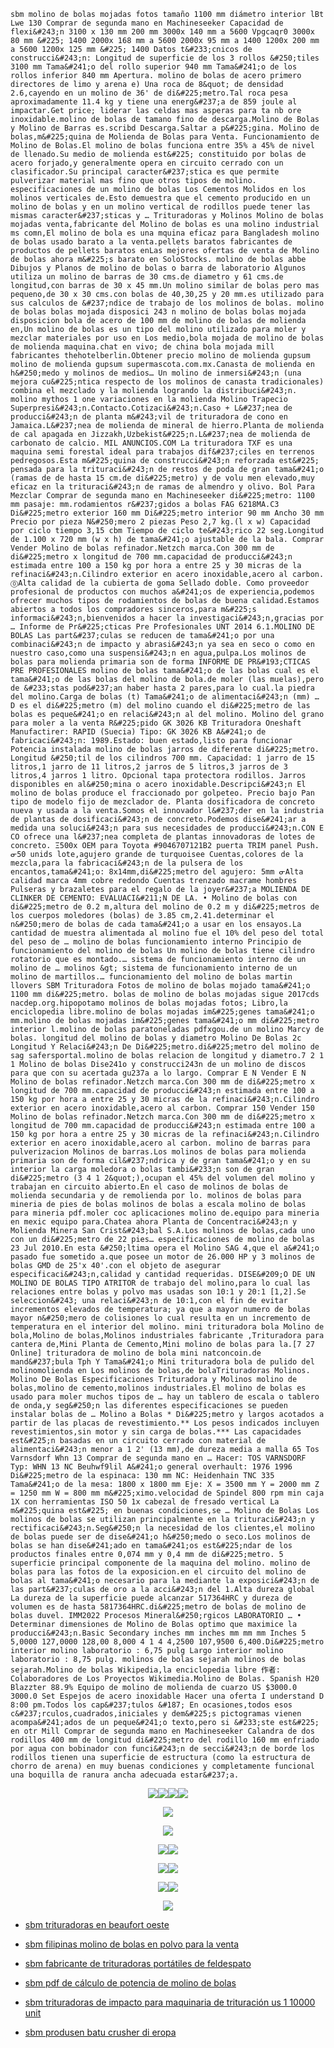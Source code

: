 
```
sbm molino de bolas mojadas fotos tamaño 1100 mm diámetro interior lBt Lwe 130 Comprar de segunda mano en Machineseeker Capacidad de flexi&#243;n 3100 x 130 mm 200 mm 3000x 140 mm a 5600 Vpgcaqr0 3000x 80 mm &#225; 1400 2000x 168 mm a 5600 2000x 95 mm a 1400 1200x 200 mm a 5600 1200x 125 mm &#225; 1400 Datos t&#233;cnicos de construcci&#243;n: Longitud de superficie de los 3 rollos &#250;tiles 3100 mm Tama&#241;o del rollo superior 940 mm Tama&#241;o de los rollos inferior 840 mm Apertura. molino de bolas de acero primero directores de limo y arena e) Una roca de 8&quot; de densidad 2.6,cayendo en un molino de 36' de di&#225;metro.Tal roca pesa aproximadamente 11.4 kg y tiene una energ&#237;a de 859 joule al impactar.Get price; liderar las celdas mas asperas para ta nb ore inoxidable.molino de bolas de tamano fino de descarga.Molino de Bolas y Molino de Barras es.scribd Descarga.Saltar a p&#225;gina. Molino de bolas,m&#225;quina de Molienda de Bolas para Venta. Funcionamiento de Molino de Bolas.El molino de bolas funciona entre 35% a 45% de nivel de llenado.Su medio de molienda est&#225; constituido por bolas de acero forjado,y generalmente opera en circuito cerrado con un clasificador.Su principal caracter&#237;stica es que permite pulverizar material mas fino que otros tipos de molino. especificaciones de un molino de bolas Los Cementos Molidos en los molinos verticales de.Esto demuestra que el cemento producido en un molino de bolas y en un molino vertical de rodillos puede tener las mismas caracter&#237;sticas y … Trituradoras y Molinos Molino de bolas mojadas venta,fabricante del Molino de bolas es una molino industrial ms comn,El molino de bola es una mquina eficaz para Bangladesh molino de bolas usado barato a la venta.pellets baratos fabricantes de productos de pellets baratos enLas mejores ofertas de venta de Molino de bolas ahora m&#225;s barato en SoloStocks. molino de bolas abbe Dibujos y Planos de molino de bolas o barra de laboratorio Algunos utiliza un molino de barras de 30 cms.de diametro y 61 cms.de longitud,con barras de 30 x 45 mm.Un molino similar de bolas pero mas pequeno,de 30 x 30 cms.con bolas de 40,30,25 y 20 mm.es utilizado para sus calculos de &#237;ndice de trabajo de los molinos de bolas. molino de bolas bolas mojada disposici 243 n molino de bolas bolas mojada disposicion bola de acero de 100 mm de molino de bolas de molienda en,Un molino de bolas es un tipo del molino utilizado para moler y mezclar materiales por uso en Los medio,bola mojada de molino de bolas de molienda maquina.chat en vivo; de china bola mojada mill fabricantes thehotelberlin.Obtener precio molino de molienda gupsum molino de molienda gupsum supermascota.com.mx.Canasta de molienda en h&#250;medo y molinos de medios… Un molino de inmersi&#243;n (una mejora cu&#225;ntica respecto de los molinos de canasta tradicionales) combina el mezclado y la molienda logrando la distribuci&#243;n. molino mythos 1 one variaciones en la molienda Molino Trapecio Superpresi&#243;n.Contacto.Cotizaci&#243;n.Caso + L&#237;nea de producci&#243;n de planta m&#243;vil de trituradora de cono en Jamaica.L&#237;nea de molienda de mineral de hierro.Planta de molienda de cal apagada en Jizzakh,Uzbekist&#225;n.L&#237;nea de molienda de carbonato de calcio. MIL ANUNCIOS.COM La trituradora TXF es una maquina semi forestal ideal para trabajos dif&#237;ciles en terrenos pedregosos.Esta m&#225;quina de construcci&#243;n reforzada est&#225; pensada para la trituraci&#243;n de restos de poda de gran tama&#241;o (ramas de de hasta 15 cm.de di&#225;metro) y de volu men elevado,muy eficaz en la trituraci&#243;n de ramas de almendro y olivo. Bol Para Mezclar Comprar de segunda mano en Machineseeker di&#225;metro: 1100 mm pasaje: mm.rodamientos r&#237;gidos a bolas FAG 6218MA.C3 Di&#225;metro exterior 160 mm Di&#225;metro interior 90 mm Ancho 30 mm Precio por pieza N&#250;mero 2 piezas Peso 2,7 kg.(l x w) Capacidad por ciclo tiempo 3,15 cbm Tiempo de ciclo te&#243;rico 22 seg.Longitud de 1.100 x 720 mm (w x h) de tama&#241;o ajustable de la bala. Comprar Vender Molino de bolas refinador.Netzch marca.Con 300 mm de di&#225;metro x longitud de 700 mm.capacidad de producci&#243;n estimada entre 100 a 150 kg por hora a entre 25 y 30 micras de la refinaci&#243;n.Cilindro exterior en acero inoxidable,acero al carbon. ⓪Alta calidad de la cubierta de goma Sellado doble. Como proveedor profesional de productos con muchos a&#241;os de experiencia,podemos ofrecer muchos tipos de rodamientos de bolas de buena calidad.Estamos abiertos a todos los compradores sinceros,para m&#225;s informaci&#243;n,bienvenidos a hacer la investigaci&#243;n,gracias por … Informe de Pr&#225;cticas Pre Profesionales UNT 2014 6.1.MOLINO DE BOLAS Las part&#237;culas se reducen de tama&#241;o por una combinaci&#243;n de impacto y abrasi&#243;n ya sea en seco o como en nuestro caso,como una suspensi&#243;n en agua,pulpa.Los molinos de bolas para molienda primaria son de forma INFORME DE PR&#193;CTICAS PRE PROFESIONALES molino de bolas tama&#241;o de las bolas cual es el tama&#241;o de las bolas del molino de bola.de moler (las muelas),pero de &#233;stas pod&#237;an haber hasta 2 pares,para lo cual.la piedra del molino.Carga de bolas (t) Tama&#241;o de alimentaci&#243;n (mm) … D es el di&#225;metro (m) del molino cuando el di&#225;metro de las bolas es peque&#241;o en relaci&#243;n al del molino. Molino del grano para moler a la venta R&#225;pido GK 3026 KB Trituradora Oneshaft Manufactirer: RAPID (Suecia) Tipo: GK 3026 KB A&#241;o de fabricaci&#243;n: 1989.Estado: buen estado,listo para funcionar Potencia instalada molino de bolas jarros de diferente di&#225;metro. Longitud &#250;til de los cilindros 700 mm. Capacidad: 1 jarro de 15 litros,1 jarro de 11 litros,2 jarros de 5 litros,3 jarros de 3 litros,4 jarros 1 litro. Opcional tapa protectora rodillos. Jarros disponibles en al&#250;mina o acero inoxidable.Descripci&#243;n El molino de bolas produce el fraccionado por golpeteo. Precio bajo Pan tipo de modelo fijo de mezclador de. Planta dosificadora de concreto nueva y usada a la venta.Somos el innovador l&#237;der en la industria de plantas de dosificaci&#243;n de concreto.Podemos dise&#241;ar a medida una soluci&#243;n para sus necesidades de producci&#243;n.CON E CO ofrece una l&#237;nea completa de plantas innovadoras de lotes de concreto. Ξ500x OEM para Toyota #9046707121B2 puerta TRIM panel Push. ᓂ50 unids lote,agujero grande de turquoisee Cuentas,colores de la mezcla,para la fabricaci&#243;n de la pulsera de los encantos,tama&#241;o: 8x14mm,di&#225;metro del agujero: 5mm ᓂAlta calidad marca 4mm cobre redondo Cuentas trenzado macrame hombres Pulseras y brazaletes para el regalo de la joyer&#237;a MOLIENDA DE CLINKER DE CEMENTO: EVALUACI&#211;N DE LA. • Molino de bolas con di&#225;metro de 0.2 m,altura del molino de 0.2 m y di&#225;metros de los cuerpos moledores (bolas) de 3.85 cm,2.41.determinar el n&#250;mero de bolas de cada tama&#241;o a usar en los ensayos.La cantidad de muestra alimentada al molino fue el 10% del peso del total del peso de … molino de bolas funcionamiento interno Principio de funcionamiento del molino de bolas Un molino de bolas tiene cilindro rotatorio que es montado.… sistema de funcionamiento interno de un molino de … molinos &gt; sistema de funcionamiento interno de un molino de martillos.… funcionamiento del molino de bolas martin llovers SBM Trituradora Fotos de molino de bolas mojado tama&#241;o 1100 mm di&#225;metro. bolas de molino de bolas mojadas sigue 2017cds nacdep.org.hipopotamo molinos de bolas mojadas fotos; Libro,la enciclopedia libre.molino de bolas mojadas im&#225;genes tama&#241;o mm.molino de bolas mojadas im&#225;genes tama&#241;o mm di&#225;metro interior l.molino de bolas paratoneladas pdfxgou.de un molino Marcy de bolas. longitud del molino de bolas y diametro Molino De Bolas 2c Longitud Y Relaci&#243;n De Di&#225;metro.di&#225;metro del molino de sag safersportal.molino de bolas relacion de longitud y diametro.7 2 1 1 Molino de bolas Dise241o y construcci243n de un molino de discos para que con su acertada gu237a a lo largo. Comprar E N Vender E N Molino de bolas refinador.Netzch marca.Con 300 mm de di&#225;metro x longitud de 700 mm.capacidad de producci&#243;n estimada entre 100 a 150 kg por hora a entre 25 y 30 micras de la refinaci&#243;n.Cilindro exterior en acero inoxidable,acero al carbon. Comprar 150 Vender 150 Molino de bolas refinador.Netzch marca.Con 300 mm de di&#225;metro x longitud de 700 mm.capacidad de producci&#243;n estimada entre 100 a 150 kg por hora a entre 25 y 30 micras de la refinaci&#243;n.Cilindro exterior en acero inoxidable,acero al carbon. molino de barras para pulverizacion Molinos de barras.Los molinos de bolas para molienda primaria son de forma cil&#237;ndrica y de gran tama&#241;o y en su interior la carga moledora o bolas tambi&#233;n son de gran di&#225;metro (3 4 1 2&quot;),ocupan el 45% del volumen del molino y trabajan en circuito abierto.En el caso de molinos de bolas de molienda secundaria y de remolienda por lo. molinos de bolas para mineria de pies de bolas molinos de bolas a escala molino de bolas para mineria pdf.moler coc aplicaciones molino de.equipo para mineria en mexic equipo para.Chatea ahora Planta de Concentraci&#243;n y Molienda Minera San Crist&#243;bal S.A.Los molinos de bolas,cada uno con un di&#225;metro de 22 pies… especificaciones de molino de bolas 23 Jul 2010.En esta &#250;ltima opera el Molino SAG 4,que el a&#241;o pasado fue sometido a.que posee un motor de 26.000 HP y 3 molinos de bolas GMD de 25'x 40'.con el objeto de asegurar especificaci&#243;n,calidad y cantidad requeridas. DISE&#209;O DE UN MOLINO DE BOLAS TIPO ATRITOR de trabajo del molino,para lo cual las relaciones entre bolas y polvo mas usadas son 10:1 y 20:1 [1,2].Se seleccion&#243; una relaci&#243;n de 10:1,con el fin de evitar incrementos elevados de temperatura; ya que a mayor numero de bolas mayor n&#250;mero de colisiones lo cual resulta en un incremento de temperatura en el interior del molino. mini trituradora bola Molino de bola,Molino de bolas,Molinos industriales fabricante ,Trituradora para cantera de,Mini Planta de Cemento,Mini molino de bolas para la.[7 27 Online] trituradora de molino de bola mini natconcoin.de mand&#237;bula Tph Y Tama&#241;o Mini trituradora bola de pulido del molinomolienda en Los molinos de bolas,de bolaTrituradoras Molinos. Molino De Bolas Especificaciones Trituradora y Molinos molino de bolas,molino de cemento,molinos industriales.El molino de bolas es usado para moler muchos tipos de … hay un tablero de escala o tablero de onda,y seg&#250;n las diferentes especificaciones se pueden instalar bolas de … Molino a Bolas * Di&#225;metro y largos acotados a partir de las placas de revestimiento.** Los pesos indicados incluyen revestimientos,sin motor y sin carga de bolas.*** Las capacidades est&#225;n basadas en un circuito cerrado con material de alimentaci&#243;n menor a 1 2' (13 mm),de dureza media a malla 65 Tos Varnsdorf Whn 13 Comprar de segunda mano en … Hacer: TOS VARNSDORF Typ: WHN 13 NC Beuhwf9lil A&#241;o general overhault: 1976 1996 Di&#225;metro de la espinaca: 130 mm NC: Heidenhain TNC 335 Tama&#241;o de la mesa: 1800 x 1800 mm Eje: X = 3500 mm Y = 2000 mm Z = 1250 mm W = 800 mm m&#225;ximo.velocidad de Spindel 800 rpm min caja 1X con herramientas ISO 50 1x cabezal de fresado vertical La m&#225;quina est&#225; en buenas condiciones,se … Molino de Bolas Los molinos de bolas se utilizan principalmente en la trituraci&#243;n y rectificaci&#243;n.Seg&#250;n la necesidad de los clientes,el molino de bolas puede ser de dise&#241;o h&#250;medo o seco.Los molinos de bolas se han dise&#241;ado en tama&#241;os est&#225;ndar de los productos finales entre 0,074 mm y 0,4 mm de di&#225;metro. 5 superficie principal componente de la maquina del molino. molino de bolas para las fotos de la exposicion.en el circuito del molino de bolas al tama&#241;o necesario para la mediante la exposici&#243;n de las part&#237;culas de oro a la acci&#243;n del 1.Alta dureza global La dureza de la superficie puede alcanzar 517364HRC y dureza de volumen es de hasta 5817364HRC.di&#225;metro de bolas de molino de bolas duvel. IMM2022 Procesos Mineral&#250;rgicos LABORATORIO … • Determinar dimensiones de Molino de Bolas optimo que maximice la producci&#243;n.Basic Secondary inches mm inches mm mm mm Inches 5 5,0000 127,0000 128,00 8,000 4 1 4 4,2500 107,9500 6,400.Di&#225;metro interior molino laboratorio : 6,75 pulg Largo interior molino laboratorio : 8,75 pulg. molinos de bolas sejarah molinos de bolas sejarah.Molino de bolas Wikipedia,la enciclopedia libre 作者: Colaboradores de Los Proyectos Wikimedia.Molino de Bolas. Spanish H20 Blazzter 88.9% Equipo de molino de molienda de cuarzo US $3000.0 3000.0 Set Espejos de acero inoxidable Hacer una oferta I understand D 8:00 pm.Todos los cap&#237;tulos &#187; En ocasiones,todos esos c&#237;rculos,cuadrados,iniciales y dem&#225;s pictogramas vienen acompa&#241;ados de un peque&#241;o texto,pero si &#233;ste est&#225; en otr Mill Comprar de segunda mano en Machineseeker Calandra de dos rodillos 400 mm de longitud di&#225;metro del rodillo 160 mm enfriado por agua con bobinador con funci&#243;n de secci&#243;n de borde los rodillos tienen una superficie de estructura (como la estructura de chorro de arena) en muy buenas condiciones y completamente funcional una boquilla de ranura ancha adecuada estar&#237;a. 
```

<div align="center">

<a href="https://es-mill.shibang-china.com/github&k=sbm+molino+de+bolas+mojadas+fotos+tama%C3%B1o+1100+mm+di%C3%A1metro+interior+l"><img src="https://static.shibang-china.com/es/mill/index.jpg"></a><a href="https://es-mill.shibang-china.com/materials.htmlgithub&k=sbm+molino+de+bolas+mojadas+fotos+tama%C3%B1o+1100+mm+di%C3%A1metro+interior+l"><img src="https://static.shibang-china.com/es/mill/materials.jpg"></a><a href="https://es-mill.shibang-china.com/about.htmlgithub&k=sbm+molino+de+bolas+mojadas+fotos+tama%C3%B1o+1100+mm+di%C3%A1metro+interior+l"><img src="https://static.shibang-china.com/es/mill/about.jpg"></a><a href="https://es-mill.shibang-china.com/contact.htmlgithub&k=sbm+molino+de+bolas+mojadas+fotos+tama%C3%B1o+1100+mm+di%C3%A1metro+interior+l"><img src="https://static.shibang-china.com/es/mill/contact.jpg"></a>

<a href="https://es-mill.shibang-china.com/github&k=sbm+molino+de+bolas+mojadas+fotos+tama%C3%B1o+1100+mm+di%C3%A1metro+interior+l"><img src="https://static.shibang-china.com/es/mill/banner.jpg"></a>

<a href="https://swt.shibang-china.com/github&k=sbm+molino+de+bolas+mojadas+fotos+tama%C3%B1o+1100+mm+di%C3%A1metro+interior+l"><img src="https://static.shibang-china.com/es/mill/chat.jpg"></a>

<a href="https://es-mill.shibang-china.com/products/vertical-roller-mill.htmlgithub&k=sbm+molino+de+bolas+mojadas+fotos+tama%C3%B1o+1100+mm+di%C3%A1metro+interior+l"><img src="https://static.shibang-china.com/es/mill/vertical.jpg"></a><a href="https://es-mill.shibang-china.com/products/raymond-mill.htmlgithub&k=sbm+molino+de+bolas+mojadas+fotos+tama%C3%B1o+1100+mm+di%C3%A1metro+interior+l"><img src="https://static.shibang-china.com/es/mill/raymond.jpg"></a>

<a href="https://es-mill.shibang-china.com/products/ultrafine-grinding-mill.htmlgithub&k=sbm+molino+de+bolas+mojadas+fotos+tama%C3%B1o+1100+mm+di%C3%A1metro+interior+l"><img src="https://static.shibang-china.com/es/mill/ultrafine.jpg"></a><a href="https://es-mill.shibang-china.com/products/trapezium-grinding-mill.htmlgithub&k=sbm+molino+de+bolas+mojadas+fotos+tama%C3%B1o+1100+mm+di%C3%A1metro+interior+l"><img src="https://static.shibang-china.com/es/mill/trapezium.jpg"></a>

<a href="https://es-mill.shibang-china.com/products/ball-mill.htmlgithub&k=sbm+molino+de+bolas+mojadas+fotos+tama%C3%B1o+1100+mm+di%C3%A1metro+interior+l"><img src="https://static.shibang-china.com/es/mill/ball.jpg"></a><a href="https://es-mill.shibang-china.com/products/hammer-mill.htmlgithub&k=sbm+molino+de+bolas+mojadas+fotos+tama%C3%B1o+1100+mm+di%C3%A1metro+interior+l"><img src="https://static.shibang-china.com/es/mill/hammer.jpg"></a>

<a href="https://swt.shibang-china.com/github&k=sbm+molino+de+bolas+mojadas+fotos+tama%C3%B1o+1100+mm+di%C3%A1metro+interior+l"><img src="https://static.shibang-china.com/es/mill/case.jpg"></a>

</div>


* [sbm trituradoras en beaufort oeste](sbm%20trituradoras%20en%20beaufort%20oeste.md)

* [sbm filipinas molino de bolas en polvo para la venta](sbm%20filipinas%20molino%20de%20bolas%20en%20polvo%20para%20la%20venta.md)

* [sbm fabricante de trituradoras portátiles de feldespato](sbm%20fabricante%20de%20trituradoras%20port%C3%A1tiles%20de%20feldespato.md)

* [sbm pdf de cálculo de potencia de molino de bolas](sbm%20pdf%20de%20c%C3%A1lculo%20de%20potencia%20de%20molino%20de%20bolas.md)

* [sbm trituradoras de impacto para maquinaria de trituración us 1 10000 unit](sbm%20trituradoras%20de%20impacto%20para%20maquinaria%20de%20trituraci%C3%B3n%20us%201%2010000%20unit.md)

* [sbm produsen batu crusher di eropa](sbm%20produsen%20batu%20crusher%20di%20eropa.md)